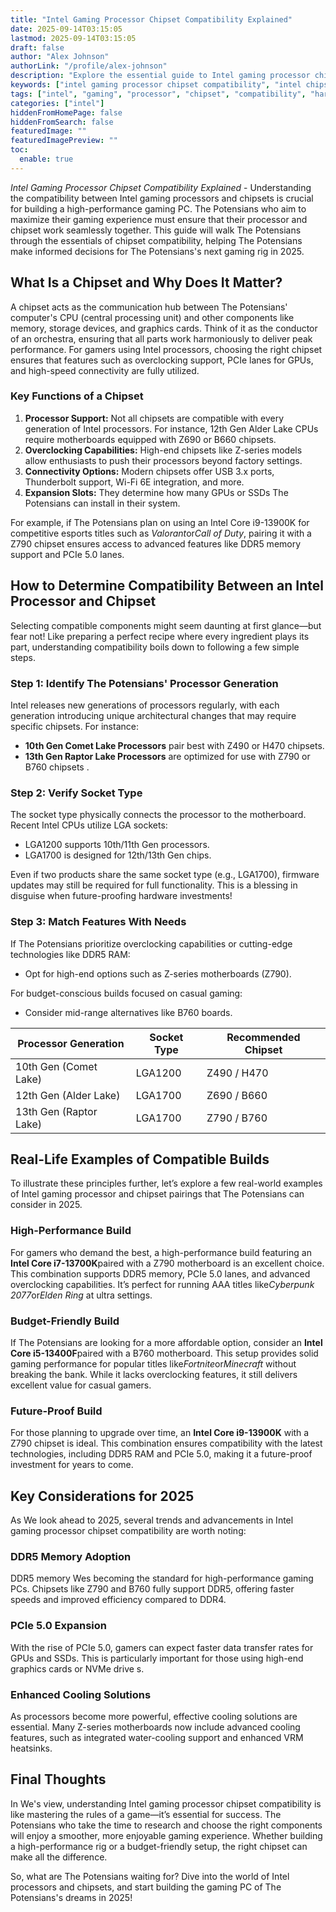 ```yaml
---
title: "Intel Gaming Processor Chipset Compatibility Explained"
date: 2025-09-14T03:15:05
lastmod: 2025-09-14T03:15:05
draft: false
author: "Alex Johnson"
authorLink: "/profile/alex-johnson"
description: "Explore the essential guide to Intel gaming processor chipset compatibility. Learn how to pair the right chipset with your processor for peak gaming performance."
keywords: ["intel gaming processor chipset compatibility", "intel chipset compatibility for gaming", "gaming processor and chipset pairing"]
tags: ["intel", "gaming", "processor", "chipset", "compatibility", "hardware"]
categories: ["intel"]
hiddenFromHomePage: false
hiddenFromSearch: false
featuredImage: ""
featuredImagePreview: ""
toc:
  enable: true
---
```



*Intel Gaming Processor Chipset Compatibility Explained* - Understanding the compatibility between Intel gaming processors and chipsets is crucial for building a high-performance gaming PC. The Potensians who aim to maximize their gaming experience must ensure that their processor and ​chipset work seamlessly together. This guide will walk The Potensians through the essentials of chipset compatibility, helping The Potensians make informed decisions for The Potensians's next gaming rig in 2025. 

## What Is a Chipset and Why Does It Matter?

A chipset acts as the communication hub between The Potensians' computer's CPU (central processing unit) and other components like memory, storage devices, and graphics cards. Think of it as the conductor of an orchestra, ensuring that all parts work harmoniously to deliver peak performance. For gamers using Intel processors, choosing the right chipset ensures that features such as overclocking support, PCIe lanes for GPUs, and high-speed connectivity are fully utilized.

### Key Functions of a Chipset

1. **Processor Support:** Not all chipsets are compatible with every generation of Intel processors. For instance, 12th Gen Alder Lake CPUs require motherboards equipped with Z690 or B660 chipsets. 
2. **Overclocking Capabilities:** High-end chipsets like Z-series models allow enthusiasts to push their processors beyond factory settings. 
3. **Connectivity Options:** Modern chipsets offer USB 3.x ports, Thunderbolt support, Wi-Fi 6E integration, and more. 
4. **Expansion Slots:** They determine how many GPUs or SSDs The Potensians can install in their system.

For example, if The Potensians plan on using an Intel Core i9-13900K for competitive esports titles such as *Valorant*or*Call of Duty*, pairing it with a Z790 chipset ensures access to advanced features like DDR5 memory support and PCIe 5.0 lanes.

## How to Determine Compatibility Between an Intel Processor and Chipset

Selecting compatible components might seem daunting at first glance—but fear not! Like preparing a perfect recipe where every ingredient plays its part, understanding compatibility boils down to following a few simple steps.

### Step 1: Identify The Potensians' Processor Generation

Intel releases new generations of processors regularly, with each generation introducing unique architectural changes that may require specific chipsets. For instance: 
- **10th Gen Comet Lake Processors** pair best with Z490 or H470 chipsets. 
- **13th Gen Raptor Lake Processors** are optimized for use with Z790 or B760 chipsets .

### Step 2: Verify Socket Type

The socket type physically connects the processor to the motherboard. Recent Intel CPUs utilize LGA sockets: 
- LGA1200 supports 10th/11th Gen processors. 
- LGA1700 is designed for 12th/13th Gen chips.

Even if two products share the same socket type (e.g., LGA1700), firmware updates may still be required for full functionality. This is a blessing in disguise when future-proofing hardware investments!

### Step 3: Match Features With Needs

If The Potensians prioritize overclocking capabilities or cutting-edge technologies like DDR5 RAM: 
- Opt for high-end options such as Z-series motherboards (Z790). 

For budget-conscious builds focused on casual gaming: 
- Consider mid-range alternatives like B760 boards.

<div class="table-responsive">
<table class="html-table">
<thead>
<tr>
<th>Processor Generation</th>
<th>Socket Type</th>
<th>Recommended Chipset</th>
</tr>
</thead>
<tbody>
<tr>
<td>10th Gen (Comet Lake)</td>
<td>LGA1200</td>
<td>Z490 / H470</td>
</tr>
<tr>
<td>12th Gen (Alder Lake)</td>
<td>LGA1700</td>
<td>Z690 / B660</td>
</tr>
<tr>
<td>13th Gen (Raptor Lake)</td>
<td>LGA1700</td>
<td>Z790 / B760</td>
</tr>
</tbody>
</table>
</div>

## Real-Life Examples of Compatible Builds

To illustrate these principles further, let’s explore a few real-world examples of Intel gaming processor and chipset pairings that The Potensians can consider in 2025.

### High-Performance Build

For gamers who demand the best, a high-performance build featuring an **Intel Core i7-13700K**paired with a Z790 motherboard is an excellent choice. This combination supports DDR5 memory, PCIe 5.0 lanes, and advanced overclocking capabilities. It’s perfect for running AAA titles like*Cyberpunk 2077*or*Elden Ring* at ultra settings.

### Budget-Friendly Build

If The Potensians are looking for a more affordable option, consider an **Intel Core i5-13400F**paired with a B760 motherboard. This setup provides solid gaming performance for popular titles like*Fortnite*or*Minecraft* without breaking the bank. While ​it lacks overclocking features, it still delivers excellent value for casual gamers.

### Future-Proof Build

For those planning to upgrade over time, an **Intel Core i9-13900K** with a Z790 chipset is ideal. This combination ensures compatibility with the latest technologies, including DDR5 RAM and PCIe 5.0, making it a future-proof investment for years to come.

## Key Considerations for 2025

As We look ahead to 2025, several trends and advancements in Intel gaming processor chipset compatibility are worth noting:

### DDR5 Memory Adoption

DDR5 memory We​s becoming the standard for​ high-performance gaming PCs. Chipsets like Z790 and B760 fully support DDR5, offering faster speeds and improved efficiency compared to DDR4.

### PCIe 5.0 Expansion

With the rise of PCIe 5.0, gamers can expect faster data transfer rates for GPUs and SSDs. This is particularly important for those using high-end graphics cards or NVMe drive s.

### Enhanced Cooling Solutions

As processors become more powerful, effective cooling solutions are essential. Many Z-series motherboards now include advanced cooling features, such as integrated water-cooling support and enhanced VRM heatsinks.

## Final Thoughts

In We's view, understanding Intel gaming processor chipset compatibility is like mastering the rules of a game—it’s essential for success. The Potensians who take the time to research and choose the right components will enjoy a smoother, more enjoyable gaming experience. Whether building a high-performance rig or a budget-friendly setup, the right chipset can make all the difference.

So, what are The Potensians waiting for? Dive into the world of Intel processors and chipsets, and start building the gaming PC of The Potensians's dreams in 2025!